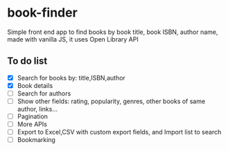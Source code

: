 # book-finder

Simple front end app to find books by book title, book ISBN, author name, made with vanilla JS, it uses Open Library API


## To do list 
- [X] Search for books by: title,ISBN,author
- [X] Book details
- [ ] Search for authors
- [ ] Show other fields: rating, popularity, genres, other books of same author, links...
- [ ] Pagination
- [ ] More APIs
- [ ] Export to Excel,CSV with custom export fields, and Import list to search
- [ ] Bookmarking
